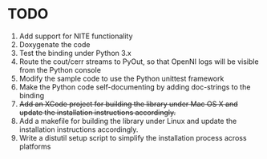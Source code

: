 # TODO #

  1. Add support for NITE functionality
  1. Doxygenate the code
  1. Test the binding under Python 3.x
  1. Route the cout/cerr streams to PyOut, so that OpenNI logs will be visible from the Python console
  1. Modify the sample code to use the Python unittest framework
  1. Make the Python code self-documenting by adding doc-strings to the binding
  1. ~~Add an XCode project for building the library under Mac OS X and update the installation instructions accordingly.~~
  1. Add a makefile for building the library under Linux and update the installation instructions accordingly.
  1. Write a distutil setup script to simplify the installation process across platforms